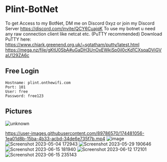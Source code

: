 # Plint-BotNet
To get Access to my BotNet, DM me on Discord 0xyz or join my Discord Server https://discord.com/invite/QCY6CuajqK
To use my botnet u need any raw connection client like netcat etc. (PuTTY recommended)
Download PuTTY here: https://www.chiark.greenend.org.uk/~sgtatham/putty/latest.html
https://mega.nz/file/gKtU0SbA#uGaDH3UnOxEWkjSp0il0cKd1CXsqaDViGVaU129ZA6c
## Free Login
```
Hostname: plint.onthewifi.com
Port: 101
User: free
Password: free123
```

## Pictures
![unknown](https://user-images.githubusercontent.com/89786570/174449780-2ce50ff5-c525-4f4c-82cf-379b63e5b3ca.png)

https://user-images.githubusercontent.com/89786570/174481056-1ea01d8b-15ba-4b33-acbd-34de6e735f7b.mp4
![image](https://github.com/ASMRoyal/PlintNet/assets/89786570/12b0f932-15b3-4ee0-b726-32e356e4c44a)
![Screenshot 2023-05-04 172943](https://github.com/ASMRoyal/plint-botnet/assets/89786570/49ef1e56-c414-4e66-9c84-8bd956a9915c)
![Screenshot 2023-05-29 190646](https://github.com/ASMRoyal/plint-botnet/assets/89786570/2c0e4a3e-9ee2-47de-aafc-9e251b18cc16)
![Screenshot 2023-06-15 181940](https://github.com/ASMRoyal/plint-botnet/assets/89786570/a59ee812-4a57-44b3-ba11-30156e9b105d)
![Screenshot 2023-06-12 172101](https://github.com/ASMRoyal/plint-botnet/assets/89786570/9ff79c5a-29fc-45b1-9d3a-345d4373c2ca)
![Screenshot 2023-06-15 235143](https://github.com/ASMRoyal/plint-botnet/assets/89786570/1ca7d255-febc-42ab-b0c4-1d4d5ef61b0a)
